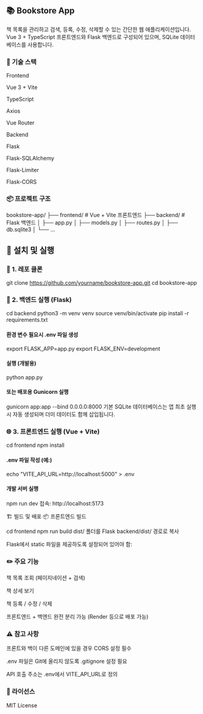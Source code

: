 ## 📚 Bookstore App
책 목록을 관리하고 검색, 등록, 수정, 삭제할 수 있는 간단한 웹 애플리케이션입니다.
Vue 3 + TypeScript 프론트엔드와 Flask 백엔드로 구성되어 있으며, SQLite 데이터베이스를 사용합니다.

### 🔧 기술 스택
Frontend

Vue 3 + Vite

TypeScript

Axios

Vue Router

Backend

Flask

Flask-SQLAlchemy

Flask-Limiter

Flask-CORS

### 📦 프로젝트 구조

bookstore-app/
├── frontend/           # Vue + Vite 프론트엔드
├── backend/            # Flask 백엔드
│   ├── app.py
│   ├── models.py
│   ├── routes.py
│   ├── db.sqlite3
│   └── ...


## 🚀 설치 및 실행
### 📁 1. 레포 클론

git clone https://github.com/yourname/bookstore-app.git
cd bookstore-app
### 🧱 2. 백엔드 실행 (Flask)

cd backend
python3 -m venv venv
source venv/bin/activate
pip install -r requirements.txt

#### 환경 변수 필요시 .env 파일 생성
export FLASK_APP=app.py
export FLASK_ENV=development

#### 실행 (개발용)
python app.py

#### 또는 배포용 Gunicorn 실행
gunicorn app:app --bind 0.0.0.0:8000
기본 SQLite 데이터베이스는 앱 최초 실행 시 자동 생성되며 더미 데이터도 함께 삽입됩니다.

### 🌐 3. 프론트엔드 실행 (Vue + Vite)

cd frontend
npm install

#### .env 파일 작성 (예:)
echo "VITE_API_URL=http://localhost:5000" > .env

#### 개발 서버 실행
npm run dev
접속: http://localhost:5173

🏗️ 빌드 및 배포
📦 프론트엔드 빌드

cd frontend
npm run build
dist/ 폴더를 Flask backend/dist/ 경로로 복사

Flask에서 static 파일을 제공하도록 설정되어 있어야 함:


### ✏️ 주요 기능
책 목록 조회 (페이지네이션 + 검색)

책 상세 보기

책 등록 / 수정 / 삭제

프론트엔드 + 백엔드 완전 분리 가능 (Render 등으로 배포 가능)

### ⚠️ 참고 사항
프론트와 백이 다른 도메인에 있을 경우 CORS 설정 필수

.env 파일은 Git에 올리지 않도록 .gitignore 설정 필요

API 호출 주소는 .env에서 VITE_API_URL로 정의

### 📄 라이선스
MIT License